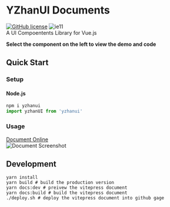 # YZhanUI Documents
[![GitHub license](https://img.shields.io/github/license/mantoufan/yzhanweather)](https://github.com/mantoufan/yzhanweather/blob/main/LICENSE)
![ie11](https://img.shields.io/badge/IE-11-skyblue)   
A UI Compoentents Library for Vue.js

**Select the component on the left to view the demo and code**   

## Quick Start
### Setup
#### Node.js
```javascript
npm i yzhanui
import yzhanUI from 'yzhanui'
```
### Usage
[Document Online](https://mantoufan.github.io/yzhanUI/)  
![Document Screenshot](https://s2.loli.net/2023/09/01/Oqr4HgEuIceZWk3.png)

## Development
```shell
yarn install
yarn build # build the production version
yarn docs:dev # preivew the vitepress document
yarn docs:build # build the vitepress document
./deploy.sh # deploy the vitepress document into github gage
```